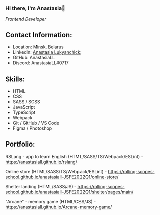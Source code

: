 ### Hi there, I'm Anastasia👋
*Frontend Developer*


## Contact Information: ##

* Location: Minsk, Belarus
* LinkedIn: [Anastasia Lukyanchick](https://www.linkedin.com/in/anastasia-lukyanchick-58b98b241/)
* GitHub: AnastasiaLL
* Discord: AnastasiaLL#0717


## Skills: ##
* HTML
* CSS
* SASS / SCSS
* JavaScript
* TypeScript
* Webpack
* Git / GitHub / VS Code
* Figma / Photoshop

## Portfolio: ##

RSLang - app to learn English (HTML/SASS/TS/Webpack/ESLint) - https://anastasiall.github.io/rslang/

Online store (HTML/SASS/TS/Webpack/ESLint) - https://rolling-scopes-school.github.io/anastasiall-JSFE2022Q1/online-store/

Shelter landing (HTML/SASS/JS) - https://rolling-scopes-school.github.io/anastasiall-JSFE2022Q1/shelter/pages/main/

"Arcane" - memory game (HTML/CSS/JS) - https://anastasiall.github.io/Arcane-memory-game/
